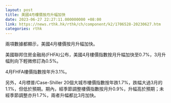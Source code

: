 ```yaml
---
layout: post
title: 美國4月樓價按月升幅加快
date: 2023-06-27 22:27:11.000000000 +08:00
link: https://news.rthk.hk/rthk/ch/component/k2/1706528-20230627.htm
categories: rthk
---
```


兩項數據都顯示，美國4月樓價按月升幅加快。

美國聯邦住房金融局(FHFA)公布，美國4月樓價指數按月升幅加快至0.7%，3月升幅則向下輕微修訂為0.5%。

4月FHFA樓價指數按年升3.1%。

另外，4月標普/Case-Shiller 20個大城市樓價指數按年跌1.7%，跌幅大過3月的1.1%，但低於預期。期內，經季節調整樓價指數按月升0.9%，升幅高於預期；未經季節調整亦升1.7%，兩者升幅都比3月加快。
